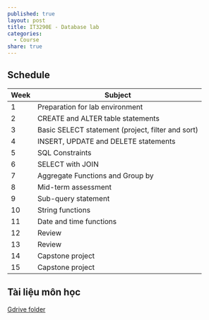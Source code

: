 ```yaml
---
published: true
layout: post
title: IT3290E - Database lab
categories:
  - Course
share: true
---
```

## Schedule
| Week | Subject  | 
|---|---|
| 1 | Preparation for lab environment    |  
| 2 | CREATE and ALTER table statements  |  
| 3 | Basic SELECT statement (project, filter and sort)  |   
| 4 | INSERT, UPDATE and DELETE statements  |   
| 5 | SQL Constraints  |   
| 6 | SELECT with JOIN    |   
| 7 | Aggregate Functions and Group by  |   
| 8 | Mid-term assessment   |   
| 9 | Sub-query statement  |   
| 10 | String functions   |   
| 11 | Date and time functions  |   
| 12 | Review  |   
| 13 | Review  |   
| 14 | Capstone project  |   
| 15 | Capstone project  |   

## Tài liệu môn học
[Gdrive folder](https://drive.google.com/drive/folders/0B8a305L6HNbwblZCQjNuLUxaNjg?usp=sharing)